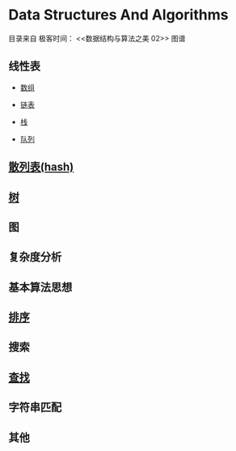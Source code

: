 # Data Structures And Algorithms

目录来自 极客时间： <<数据结构与算法之美 02>> 图谱

## 线性表

- [数组](./data_structures/Array.ipynb)

- [链表](./data_structures/linked_list)

- [栈](./data_structures/linked_list/stack.ipynb)

- [队列](./data_structures/linked_list/queue.ipynb)


## [散列表(hash)](./hash.ipynb)

## [树](./tree/README.md)

## 图

## 复杂度分析

## 基本算法思想

## [排序](./algorithms)

## 搜索

## [查找](./search)

## 字符串匹配

## 其他
